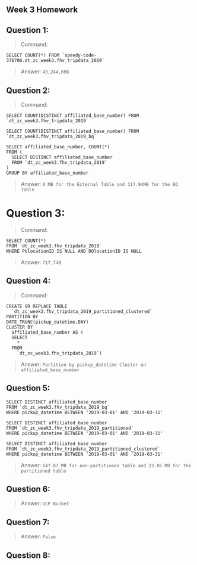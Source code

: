 ## Week 3 Homework

## Question 1:

>Command:

```
SELECT COUNT(*) FROM `speedy-code-376706.dt_zc_week3.fhv_tripdata_2019`
```
>Answer:
`43,244,696`

## Question 2:
>Command:
```
SELECT COUNT(DISTINCT affiliated_base_number) FROM `dt_zc_week3.fhv_tripdata_2019`
```
```
SELECT COUNT(DISTINCT affiliated_base_number) FROM `dt_zc_week3.fhv_tripdata_2019_bq`
```
```
SELECT affiliated_base_number, COUNT(*)
FROM (
  SELECT DISTINCT affiliated_base_number
  FROM `dt_zc_week3.fhv_tripdata_2019`
)
GROUP BY affiliated_base_number
```
>Answer:
`0 MB for the External Table and 317.94MB for the BQ Table`

# Question 3:

>Command:
```
SELECT COUNT(*)
FROM `dt_zc_week3.fhv_tripdata_2019`
WHERE PUlocationID IS NULL AND DOlocationID IS NULL
```
>Answer:
`717,748`

## Question 4:
>Command:
```
CREATE OR REPLACE TABLE
  `dt_zc_week3.fhv_tripdata_2019_partitioned_clustered`
PARTITION BY
DATE_TRUNC(pickup_datetime,DAY)
CLUSTER BY
  affiliated_base_number AS (
  SELECT
    *
  FROM
    `dt_zc_week3.fhv_tripdata_2019`)
```

>Answer:
`Partition by pickup_datetime Cluster on affiliated_base_number`

## Question 5:
```
SELECT DISTINCT affiliated_base_number
FROM `dt_zc_week3.fhv_tripdata_2019_bq`
WHERE pickup_datetime BETWEEN '2019-03-01' AND '2019-03-31'
```
```
SELECT DISTINCT affiliated_base_number
FROM `dt_zc_week3.fhv_tripdata_2019_partitioned`
WHERE pickup_datetime BETWEEN '2019-03-01' AND '2019-03-31'
```
```
SELECT DISTINCT affiliated_base_number
FROM `dt_zc_week3.fhv_tripdata_2019_partitioned_clustered`
WHERE pickup_datetime BETWEEN '2019-03-01' AND '2019-03-31'
```

>Answer:
`647.87 MB for non-partitioned table and 23.06 MB for the partitioned table`

## Question 6:
>Answer:
`GCP Bucket`

## Question 7:
>Answer:
`False`

## Question 8:
